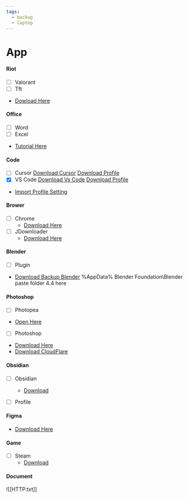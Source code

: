 ```yaml
---
tags:
  - backup
  - laptop
---
```

# App

#### Riot
- [ ] Valorant
- [ ] Tft
- [Dowload Here](https://drive.google.com/drive/folders/105A8SJOXTP72dwqKXB6K2YrsZNiwQAnl?usp=drive_link)

#### Office
- [ ] Word
- [ ] Excel
- [Tutorial Here](https://www.youtube.com/watch?v=L9R9jzZ1yOE)

#### Code
- [ ] Cursor
[Download Cursor](https://cursor.com/)
[Download Profile](https://drive.google.com/drive/folders/1TEKPji4Iqan1bWviMOvq5LjkRNQnFAkh?usp=drive_link)
- [x] VS Code
[Download Vs Code](https://code.visualstudio.com/)
[Download Profile](https://drive.google.com/drive/folders/10NJB-1D2rTrR01JLUewgmThPWLeSUYkj?usp=drive_link)

- [Import Profile Setting](https://www.youtube.com/watch?v=wnd-FJuHFuM)

#### Brower
- [ ] Chrome
	- [Download Here](https://www.google.com/intl/vi_vn/chrome/)
- [ ] JDownloader
	- [Download Here](https://drive.google.com/drive/folders/1h1FQp8g9UAogXTSAdKMYx4G_jEacHb1c?usp=drive_link)


#### Blender
- [ ] Plugin
- [Download Backup Blender](https://drive.google.com/drive/folders/1SBtCf-S7LiiJcHbLH5v_at9J2w1NxCha?usp=drive_link)
%AppData%
Blender Foundation\Blender\
paste folder 4.4 here 


#### Photoshop
- [ ] Photopea
- [Open Here](https://www.photopea.com/)
- [ ] Photoshop
- [Download Here](https://drive.google.com/drive/folders/1GndgVdQNAYj7-_LK7JQ5V4iWdOG9Ogio?usp=drive_link)
- [Download CloudFlare](https://1111-releases.cloudflareclient.com/win/latest)

#### Obsidian
- [ ] Obsidian
	- [Download](https://github.com/obsidianmd/obsidian-releases/releases/download/v1.9.12/Obsidian-1.9.12.exe)
- [ ] Profile


#### Figma
- [Download Here](https://www.figma.com/download/desktop/win)


#### Game
- [ ] Steam
	- [Download](https://cdn.akamai.steamstatic.com/client/installer/SteamSetup.exe)






#### Document
![[HTTP.txt]]
